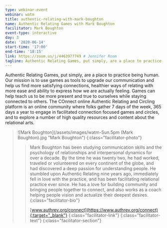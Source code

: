```yaml
---
type: webinar-event
webinar: watm
title: authentic-relating-with-mark-boughton
name: Authentic Relating Games with Mark Boughton
facilitator: Mark Boughton
event-type: interactive
day: 3
date: '2020-06-14'
start-time: '17:00'
end-time: '18:15'
link: https://zoom.us/j/4463977749 # Jennifer Room
tagline: Authentic Relating Games, put simply, are a place to practice being human. Games can help teach us to be more present and true to ourselves while staying connected to others.
---
```


Authentic Relating Games, put simply, are a place to practice being human. Our mission is to use games as tools to upgrade our communication and help us find more satisfying connections, healthier ways of relating with more ease and ability to express how we are actually feeling. Games can help teach us to be more present and true to ourselves while staying connected to others. The COnnect online Authentic Relating and Circling platform is an online community where folks gather 7 days of the week, 365 days a year to engage in facilitated connection focused games and circles, and to explore a number of high quality resources and content about the relational arts.

> ![Mark Boughton](/assets/images/watm-Sun.5pm (Mark Boughton).jpg "Mark Boughton")
> {:class="facilitator-photo"}
>
> > Mark Boughton has been studying communication skills and the psychology of relationships and interpersonal dynamics for over a decade. By the time he was twenty two, he had worked, traveled or volunteered on every continent of the globe, and had discovered a deep passion for understanding people. He stumbled upon Authentic Relating nine years ago, immediately fell in love with the practice, and has been facilitating relational practice ever since. He has a love for building community and bringing people together to connect, and also works as a coach helping people vision and actualize their deepest desires.
> > {:class="facilitator-bio"}
> >
> > [www.authrev.org/connect](https://www.authrev.org/connect){:target="_blank"}
> > {:class="facilitator-link"}
> {:class="facilitator-text"}
{:class="facilitator-section"}
